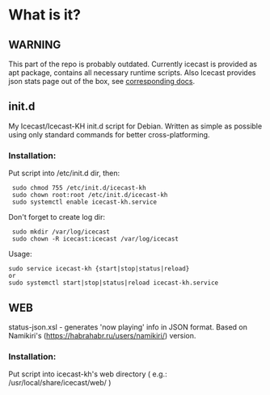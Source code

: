 # What is it?

## WARNING
This part of the repo is probably outdated. Currently icecast is provided as apt package, contains all necessary runtime scripts. Also Icecast provides json stats page out of the box, see [corresponding docs](https://icecast.org/docs/icecast-trunk/server_stats/).

## init.d
My Icecast/Icecast-KH init.d script for Debian.
Written as simple as possible using only standard commands for better cross-platforming.

### Installation:
 Put script into /etc/init.d dir, then:

     sudo chmod 755 /etc/init.d/icecast-kh
     sudo chown root:root /etc/init.d/icecast-kh
     sudo systemctl enable icecast-kh.service

 Don't forget to create log dir:
 
     sudo mkdir /var/log/icecast
     sudo chown -R icecast:icecast /var/log/icecast

Usage:

    sudo service icecast-kh {start|stop|status|reload}
    or
    sudo systemctl start|stop|status|reload icecast-kh.service


## WEB
status-json.xsl - generates 'now playing' info in JSON format. Based on Namikiri's (https://habrahabr.ru/users/namikiri/) version.

### Installation:
 Put script into icecast-kh's web directory ( e.g.: /usr/local/share/icecast/web/ )
